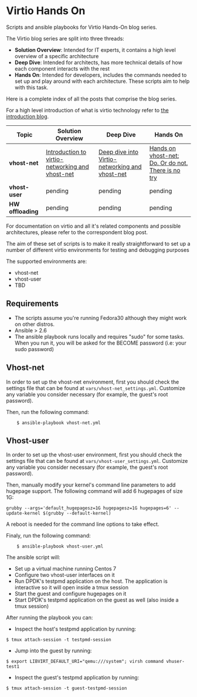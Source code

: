 # Virtio Hands On
Scripts and ansible playbooks for Virtio Hands-On blog series.

The Virtio blog series are split into three threads:

 - **Solution Overview**: Intended for IT experts, it contains a high level overview of a specific architecture
 - **Deep Dive**: Intended for architects, has more technical details of how each component interacts with the rest
 - **Hands On**: Intended for developers, includes the commands needed to set up and play around with each architecture. These scripts aim to help with this task.

Here is a complete index of all the posts that comprise the blog series.

For a high level introduction of what is virtio technology refer to [the introduction blog](https://www.redhat.com/en/blog/introducing-virtio-networking-combining-virtualization-and-networking-modern-it).


| Topic                                | Solution Overview | Deep Dive | Hands On |
|--------------------------------------|-------------------|-----------|----------|
| **vhost-net**           | [Introduction to virtio-networking and vhost-net](https://www.redhat.com/en/blog/introduction-virtio-networking-and-vhost-net)               | [Deep dive into Virtio-networking and vhost-net](https://www.redhat.com/en/blog/deep-dive-virtio-networking-and-vhost-net) | [Hands on vhost-net: Do. Or do not. There is no try](https://www.redhat.com/en/blog/hands-vhost-net-do-or-do-not-there-no-try)  | 
| **vhost-user** | pending               | pending       | pending      |
| **HW offloading** | pending               | pending       | pending      |



For documentation on virtio and all it's related components and possible architectures, please refer to the correspondent blog post.

The aim of these set of scripts is to make it really straightforward to set up
a number of different virtio environments for testing and debugging purposes

The supported environments are:

- vhost-net
- vhost-user
- TBD


## Requirements
- The scripts assume you're running Fedora30 although they might work on other distros.
- Ansible > 2.6
- The ansible playbook runs locally and requires "sudo" for some tasks. When you run it,
you will be asked for the BECOME password (i.e: your sudo password)

## Vhost-net
In order to set up the vhost-net environment, first you should check the settings file that can be found at `vars/vhost-net_settings.yml`.
Customize any variable you consider necessary (for example, the guest's root password).

Then, run the following command:

```
    $ ansible-playbook vhost-net.yml
```

## Vhost-user
In order to set up the vhost-user environment, first you should check the settings file that can be found at `vars/vhost-user_settings.yml`.
Customize any variable you consider necessary (for example, the guest's root password).

Then, manually modify your kernel's command line parameters to add hugepage support. The following command will add 6 hugepages of size 1G:

```
grubby --args='default_hugepagesz=1G hugepagesz=1G hugepages=6' --update-kernel $(grubby --default-kernel)
```

A reboot is needed for the command line options to take effect.

Finaly, run the following command:

```
    $ ansible-playbook vhost-user.yml
```

The ansible script will:

- Set up a virtual machine running Centos 7
- Configure two vhost-user interfaces on it
- Run DPDK's testpmd application on the host. The application is interactive so
it will open inside a tmux session
- Start the guest and configure hugepages on it
- Start DPDK's testpmd application on the guest as well (also inside a tmux session)

After running the playbook you can:
- Inspect the host's testpmd application by running:

```
$ tmux attach-session -t testpmd-session
```

- Jump into the guest by running:

```
$ export LIBVIRT_DEFAULT_URI="qemu:///system"; virsh command vhuser-test1
```

- Inspect the guest's testpmd application by running:

```
$ tmux attach-session -t guest-testpmd-session
```

